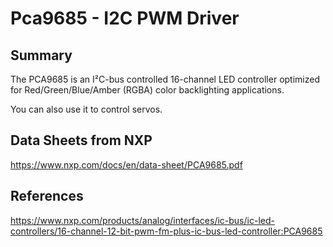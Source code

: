 # Pca9685 - I2C PWM Driver

## Summary

The PCA9685 is an I²C-bus controlled 16-channel LED controller optimized for Red/Green/Blue/Amber (RGBA) color backlighting applications.

You can also use it to control servos.

## Data Sheets from NXP

https://www.nxp.com/docs/en/data-sheet/PCA9685.pdf

## References

https://www.nxp.com/products/analog/interfaces/ic-bus/ic-led-controllers/16-channel-12-bit-pwm-fm-plus-ic-bus-led-controller:PCA9685

